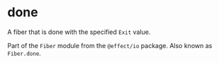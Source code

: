 # done

A fiber that is done with the specified `Exit` value.

Part of the `Fiber` module from the `@effect/io` package. Also known as `Fiber.done`.

